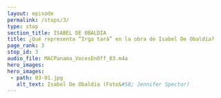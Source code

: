 ```yaml
---
layout: episode
permalink: /stops/3/
type: stop
section_title: ISABEL DE OBALDÍA
title: ¿Qué representa “Irga tará” en la obra de Isabel De Obaldía?
page_rank: 3
stop_id: 3
audio_file: MACPanama_VocesEnOff_03.m4a
hero_images:
hero_images:
 - path: 03-01.jpg
   alt_text: Isabel De Obaldía (Foto&#58; Jennifer Spector)
---
```

